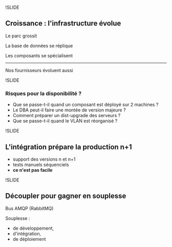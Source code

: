 !SLIDE
## Croissance : l'infrastructure évolue

Le parc grossit

La base de données se réplique

Les composants se spécialisent

* * *

Nos fournisseurs évoluent aussi


!SLIDE
### Risques pour la disponibilité ?

- Que se passe-t-il quand un composant est déployé sur 2 machines ?
- Le DBA peut-il faire une montée de version majeure ?
- Comment préparer un dist-upgrade des serveurs ?
- Que se passe-t-il quand le VLAN est réorganisé ?


!SLIDE
## L'intégration prépare la production n+1

- support des versions n et n+1
- tests manuels séquenciels
- **ce n'est pas facile**


!SLIDE
## Découpler pour gagner en souplesse

Bus AMQP (RabbitMQ)

Souplesse :

- de développement,
- d'intégration,
- de déploiement
